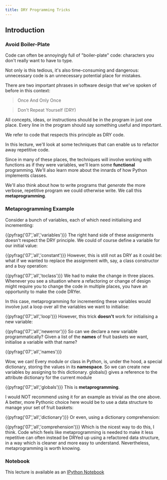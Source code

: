 ```yaml
---
title: DRY Programming Tricks
---
```


## Introduction

### Avoid Boiler-Plate

Code can often be annoyingly full of "boiler-plate" code: characters you don't really want to have to type.

Not only is this tedious, it's also time-consuming and dangerous: unnecessary code is an unnecessary potential place for mistakes.

There are two important phrases in software design that we've spoken of before in this context:

> Once And Only Once

> Don't Repeat Yourself (DRY)

All concepts, ideas, or instructions should be in the program in just one place.
Every line in the program should say something useful and important.

We refer to code that respects this principle as DRY code.

In this lecture, we'll look at some techniques that can enable us to refactor away repetitive code.

Since in many of these places, the techniques will involve working with
functions as if they were variables, we'll learn some **functional**
programming. We'll also learn more about the innards of how Python implements
classes.

We'll also think about how to write programs that *generate* the more verbose, repetitive program we could otherwise write.
We call this **metaprogramming**.

### Metaprogramming Example

Consider a bunch of variables, each of which need initialising and incrementing:

{{pyfrag('07','all','variables')}}
The right hand side of these assignments doesn't respect the DRY principle. We
could of course define a variable for our initial value:

{{pyfrag('07','all','constant')}}
However, this is still not as DRY as it could be: what if we wanted to replace
the assignment with, say, a class constructor and a buy operation:

{{pyfrag('07','all','toclass')}}
We had to make the change in three places. Whenever you see a situation where a
refactoring or change of design might require you to change the code in
multiple places, you have an opportunity to make the code DRYer.

In this case, metaprogramming for incrementing these variables would involve
just a loop over all the variables we want to initialise:

{{pyfrag('07','all','loop')}}
However, this trick **doesn't** work for initialising a new variable:

{{pyfrag('07','all','newerror')}}
So can we declare a new variable programmatically? Given a list of the
**names** of fruit baskets we want, initialise a variable with that name?

{{pyfrag('07','all','names')}}

Wow, we can! Every module or class in Python, is, under the hood, a special
dictionary, storing the values in its **namespace**. So we can create new
variables by assigning to this dictionary. globals() gives a reference to the
attribute dictionary for the current module

{{pyfrag('07','all','globals')}}
This is **metaprogramming**.

I would NOT recommend using it for an example as trivial as the one above. 
A better, more Pythonic choice here would be to use a data structure to manage your set of fruit baskets:

{{pyfrag('07','all','dictionary')}}
Or even, using a dictionary comprehension:

{{pyfrag('07','all','comprehension')}}
Which is the nicest way to do this, I think. Code which feels like
metaprogramming is needed to make it less repetitive can often instead be DRYed
up using a refactored data structure, in a way which is cleaner and more easy
to understand. Nevertheless, metaprogramming is worth knowing. 

### Notebook

This lecture is available as an [IPython Notebook](http://nbviewer.ipython.org/url/development.rc.ucl.ac.uk/training/engineering/session07/session07/python/session07.ipynb)
